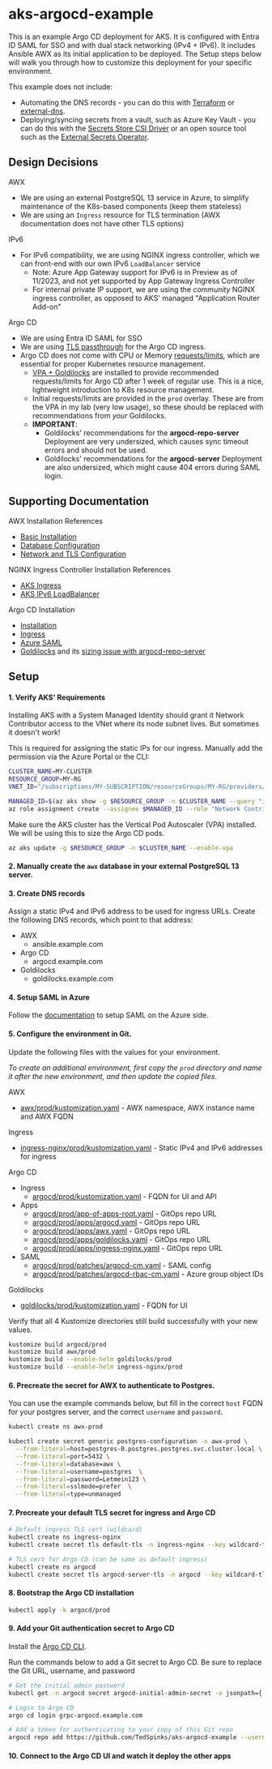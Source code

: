 # aks-argocd-example

This is an example Argo CD deployment for AKS. It is configured with Entra ID SAML for SSO and with dual stack networking (IPv4 + IPv6). It includes Ansible AWX as its initial application to be deployed. The Setup steps below will walk you through how to customize this deployment for your specific environment.

This example does not include:
- Automating the DNS records - you can do this with [Terraform](https://registry.terraform.io/providers/hashicorp/azurerm/latest/docs/resources/dns_aaaa_record) or [external-dns](https://github.com/kubernetes-sigs/external-dns/blob/master/docs/tutorials/azure.md).
- Deploying/syncing secrets from a vault, such as Azure Key Vault - you can do this with the [Secrets Store CSI Driver](https://learn.microsoft.com/en-us/azure/aks/csi-secrets-store-driver) or an open source tool such as the [External Secrets Operator](https://github.com/external-secrets/external-secrets).

## Design Decisions

AWX
- We are using an external PostgreSQL 13 service in Azure, to simplify maintenance of the K8s-based components (keep them stateless)
- We are using an `Ingress` resource for TLS termination (AWX documentation does not have other TLS options)

IPv6
- For IPv6 compatibility, we are using NGINX ingress controller, which we can front-end with our own IPv6 `LoadBalancer` service
  - Note: Azure App Gateway support for IPv6 is in Preview as of 11/2023, and not yet supported by App Gateway Ingress Controller
  - For internal private IP support, we are using the *community* NGINX ingress controller, as opposed to AKS' managed "Application Router Add-on"

Argo CD
- We are using Entra ID SAML for SSO
- We are using [TLS passthrough](https://argo-cd.readthedocs.io/en/stable/operator-manual/ingress/#option-1-ssl-passthrough) for the Argo CD ingress.
- Argo CD does not come with CPU or Memory [requests/limits](https://kubernetes.io/docs/concepts/configuration/manage-resources-containers/), which are essential for proper Kubernetes resource management.
  - [VPA + Goldilocks](https://goldilocks.docs.fairwinds.com/) are installed to provide recommended requests/limits for Argo CD after 1 week of regular use. This is a nice, lightweight introduction to K8s resource management.
  - Initial requests/limits are provided in the `prod` overlay. These are from the VPA in my lab (very low usage), so these should  be replaced with recommendations from *your* Goldilocks.
  - **IMPORTANT**: 
    - Goldilocks' recommendations for the **argocd-repo-server** Deployment are very undersized, which causes sync timeout errors and should not be used.
    - Goldilocks' recommendations for the **argocd-server** Deployment are also undersized, which might cause 404 errors during SAML login.

## Supporting Documentation

AWX Installation References

- [Basic Installation](https://github.com/ansible/awx-operator/blob/devel/docs/installation/basic-install.md)
- [Database Configuration](https://github.com/ansible/awx-operator/blob/devel/docs/user-guide/database-configuration.md)
- [Network and TLS Configuration](https://github.com/ansible/awx-operator/blob/devel/docs/user-guide/network-and-tls-configuration.md)

NGINX Ingress Controller Installation References

- [AKS Ingress](https://learn.microsoft.com/en-us/azure/aks/ingress-basic?tabs=azure-cli)
- [AKS IPv6 LoadBalancer](https://learn.microsoft.com/en-us/azure/aks/configure-kubenet-dual-stack?tabs=azure-cli%2Cyaml#expose-the-workload-via-a-loadbalancer-type-service)

Argo CD Installation

- [Installation](https://argo-cd.readthedocs.io/en/stable/operator-manual/installation/)
- [Ingress](https://argo-cd.readthedocs.io/en/stable/operator-manual/ingress/)
- [Azure SAML](https://argo-cd.readthedocs.io/en/stable/operator-manual/user-management/microsoft/#azure-ad-saml-enterprise-app-auth-using-dex)
- [Goldilocks](https://goldilocks.docs.fairwinds.com/) and its [sizing issue with argocd-repo-server](https://github.com/argoproj/argo-cd/issues/9701)


## Setup

#### 1. Verify AKS' Requirements

Installing AKS with a System Managed Identity should grant it Network Contributor access to the VNet where its node subnet lives. But sometimes it doesn't work!

This is required for assigning the static IPs for our ingress. Manually add the permission via the Azure Portal or the CLI:

```bash
CLUSTER_NAME=MY-CLUSTER
RESOURCE_GROUP=MY-RG
VNET_ID="/subscriptions/MY-SUBSCRIPTION/resourceGroups/MY-RG/providers/Microsoft.Network/virtualNetworks/MY-VNET"

MANAGED_ID=$(az aks show -g $RESOURCE_GROUP -n $CLUSTER_NAME --query "identity.principalId" --output tsv)
az role assignment create --assignee $MANAGED_ID --role "Network Contributor" --scope $VNET_ID
```

Make sure the AKS cluster has the Vertical Pod Autoscaler (VPA) installed. We will be using this to size the Argo CD pods.

```bash
az aks update -g $RESOURCE_GROUP -n $CLUSTER_NAME --enable-vpa
```

#### 2. Manually create the `awx` database in your external PostgreSQL 13 server.

#### 3. Create DNS records

Assign a static IPv4 and IPv6 address to be used for ingress URLs. Create the following DNS records, which point to that address:

- AWX
  - ansible.example.com
- Argo CD
  - argocd.example.com
- Goldilocks
  - goldilocks.example.com

#### 4. Setup SAML in Azure

Follow the [documentation](https://argo-cd.readthedocs.io/en/stable/operator-manual/user-management/microsoft/#azure-ad-saml-enterprise-app-auth-using-dex) to setup SAML on the Azure side.

#### 5. Configure the environment in Git. 

Update the following files with the values for your environment. 

*To create an additional environment, first copy the `prod` directory and name it after the new environment, and then update the copied files.*

AWX
- [awx/prod/kustomization.yaml](./awx/prod/kustomization.yaml) - AWX namespace, AWX instance name and AWX FQDN

Ingress
- [ingress-nginx/prod/kustomization.yaml](./ingress-nginx/prod/kustomization.yaml) - Static IPv4 and IPv6 addresses for ingress

Argo CD
- Ingress
  - [argocd/prod/kustomization.yaml](./argocd/prod/kustomization.yaml) - FQDN for UI and API
- Apps
  - [argocd/prod/app-of-apps-root.yaml](./argocd/prod/app-of-apps-root.yaml) - GitOps repo URL
  - [argocd/prod/apps/argocd.yaml](./argocd/prod/apps/argocd.yaml) - GitOps repo URL
  - [argocd/prod/apps/awx.yaml](./argocd/prod/apps/awx.yaml) - GitOps repo URL
  - [argocd/prod/apps/goldilocks.yaml](./argocd/prod/apps/goldilocks.yaml) - GitOps repo URL
  - [argocd/prod/apps/ingress-nginx.yaml](./argocd/prod/apps/ingress-nginx.yaml) - GitOps repo URL
- SAML
  - [argocd/prod/patches/argocd-cm.yaml](./argocd/prod/patches/argocd-cm.yaml) - SAML config
  - [argocd/prod/patches/argocd-rbac-cm.yaml](./argocd/prod/patches/argocd-rbac-cm.yaml) - Azure group object IDs

Goldilocks
- [goldilocks/prod/kustomization.yaml](goldilocks/prod/kustomization.yaml) - FQDN for UI

Verify that all 4 Kustomize directories still build successfully with your new values.

```bash
kustomize build argocd/prod
kustomize build awx/prod
kustomize build --enable-helm goldilocks/prod
kustomize build --enable-helm ingress-nginx/prod
```

#### 6. Precreate the secret for AWX to authenticate to Postgres. 

You can use the example commands below, but fill in the correct `host` FQDN for your postgres server, and the correct `username` and `password`.
```bash
kubectl create ns awx-prod

kubectl create secret generic postgres-configuration -n awx-prod \
  --from-literal=host=postgres-0.postgres.postgres.svc.cluster.local \
  --from-literal=port=5432 \
  --from-literal=database=awx \
  --from-literal=username=postgres  \
  --from-literal=password=Letmein123 \
  --from-literal=sslmode=prefer  \
  --from-literal=type=unmanaged
```

#### 7. Precreate your default TLS secret for ingress and Argo CD

```bash
# Default ingress TLS cert (wildcard)
kubectl create ns ingress-nginx
kubectl create secret tls default-tls -n ingress-nginx --key wildcard-tls-cert.key --cert wildcard-tls-cert.crt

# TLS cert for Argo CD (can be same as default ingress)
kubectl create ns argocd
kubectl create secret tls argocd-server-tls -n argocd --key wildcard-tls-cert.key --cert wildcard-tls-cert.crt
```

#### 8. Bootstrap the Argo CD installation

```bash
kubectl apply -k argocd/prod
```

#### 9. Add your Git authentication secret to Argo CD

Install the [Argo CD CLI](https://argo-cd.readthedocs.io/en/stable/cli_installation/).

Run the commands below to add a Git secret to Argo CD. Be sure to replace the Git URL, username, and password

```bash
# Get the initial admin password
kubectl get -n argocd secret argocd-initial-admin-secret -o jsonpath={.data.password} | base64 -d

# Login to Argo CD
argo cd login grpc-argocd.example.com

# Add a token for authenticating to your copy of this Git repo
argocd repo add https://github.com/TedSpinks/aks-argocd-example --username MyServiceAccount --password Letmein123
```

#### 10. Connect to the Argo CD UI and watch it deploy the other apps
